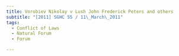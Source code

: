```yaml
---
title: Vorobiev Nikolay v Lush John Frederick Peters and others
subtitle: "[2011] SGHC 55 / 11\_March\_2011"
tags:
  - Conflict of Laws
  - Natural Forum
  - Forum

---
```


